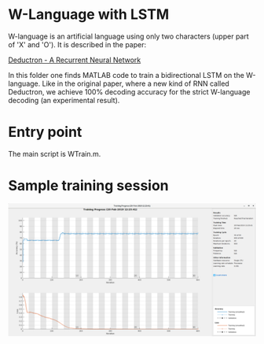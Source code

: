 # W-Language with LSTM

W-language is an artificial language using only two characters (upper part of 'X' and 'O').
It is described in the paper:

[Deductron - A Recurrent Neural Network](https://arxiv.org/abs/1806.09038)


In this folder one finds MATLAB code to train a bidirectional LSTM on the W-language.
Like in the original paper, where a new kind of RNN called Deductron, we achieve
100% decoding accuracy for the strict W-language decoding (an experimental result).

# Entry point

The main script is WTrain.m.

# Sample training session
![Training session](./images/Training.png)
